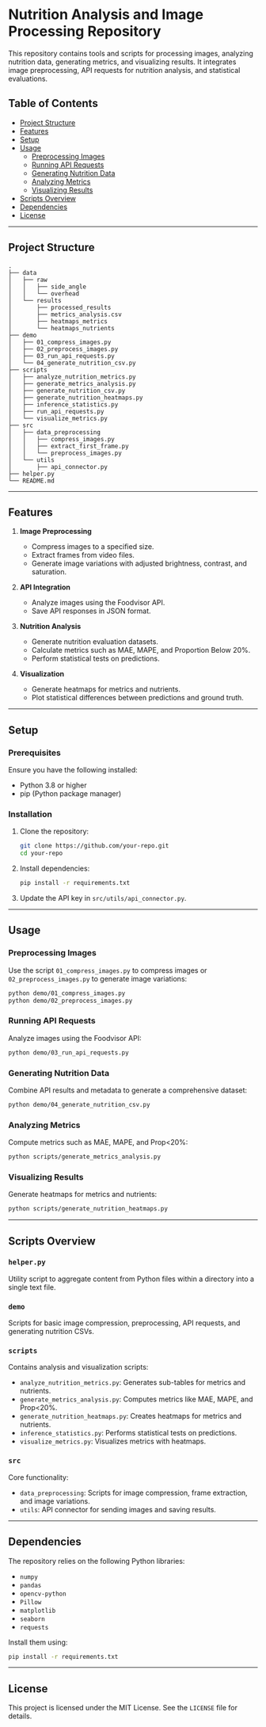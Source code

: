# Nutrition Analysis and Image Processing Repository

This repository contains tools and scripts for processing images, analyzing nutrition data, generating metrics, and visualizing results. It integrates image preprocessing, API requests for nutrition analysis, and statistical evaluations.

## Table of Contents
- [Project Structure](#project-structure)
- [Features](#features)
- [Setup](#setup)
- [Usage](#usage)
  - [Preprocessing Images](#preprocessing-images)
  - [Running API Requests](#running-api-requests)
  - [Generating Nutrition Data](#generating-nutrition-data)
  - [Analyzing Metrics](#analyzing-metrics)
  - [Visualizing Results](#visualizing-results)
- [Scripts Overview](#scripts-overview)
- [Dependencies](#dependencies)
- [License](#license)

---

## Project Structure
```
.
├── data
│   ├── raw
│   │   ├── side_angle
│   │   └── overhead
│   └── results
│       ├── processed_results
│       ├── metrics_analysis.csv
│       ├── heatmaps_metrics
│       └── heatmaps_nutrients
├── demo
│   ├── 01_compress_images.py
│   ├── 02_preprocess_images.py
│   ├── 03_run_api_requests.py
│   └── 04_generate_nutrition_csv.py
├── scripts
│   ├── analyze_nutrition_metrics.py
│   ├── generate_metrics_analysis.py
│   ├── generate_nutrition_csv.py
│   ├── generate_nutrition_heatmaps.py
│   ├── inference_statistics.py
│   ├── run_api_requests.py
│   └── visualize_metrics.py
├── src
│   ├── data_preprocessing
│   │   ├── compress_images.py
│   │   ├── extract_first_frame.py
│   │   └── preprocess_images.py
│   └── utils
│       ├── api_connector.py
├── helper.py
└── README.md
```

---

## Features
1. **Image Preprocessing**
   - Compress images to a specified size.
   - Extract frames from video files.
   - Generate image variations with adjusted brightness, contrast, and saturation.

2. **API Integration**
   - Analyze images using the Foodvisor API.
   - Save API responses in JSON format.

3. **Nutrition Analysis**
   - Generate nutrition evaluation datasets.
   - Calculate metrics such as MAE, MAPE, and Proportion Below 20%.
   - Perform statistical tests on predictions.

4. **Visualization**
   - Generate heatmaps for metrics and nutrients.
   - Plot statistical differences between predictions and ground truth.

---

## Setup

### Prerequisites
Ensure you have the following installed:
- Python 3.8 or higher
- pip (Python package manager)

### Installation
1. Clone the repository:
   ```bash
   git clone https://github.com/your-repo.git
   cd your-repo
   ```
2. Install dependencies:
   ```bash
   pip install -r requirements.txt
   ```

3. Update the API key in `src/utils/api_connector.py`.

---

## Usage

### Preprocessing Images
Use the script `01_compress_images.py` to compress images or `02_preprocess_images.py` to generate image variations:
```bash
python demo/01_compress_images.py
python demo/02_preprocess_images.py
```

### Running API Requests
Analyze images using the Foodvisor API:
```bash
python demo/03_run_api_requests.py
```

### Generating Nutrition Data
Combine API results and metadata to generate a comprehensive dataset:
```bash
python demo/04_generate_nutrition_csv.py
```

### Analyzing Metrics
Compute metrics such as MAE, MAPE, and Prop<20%:
```bash
python scripts/generate_metrics_analysis.py
```

### Visualizing Results
Generate heatmaps for metrics and nutrients:
```bash
python scripts/generate_nutrition_heatmaps.py
```

---

## Scripts Overview

### `helper.py`
Utility script to aggregate content from Python files within a directory into a single text file.

### `demo`
Scripts for basic image compression, preprocessing, API requests, and generating nutrition CSVs.

### `scripts`
Contains analysis and visualization scripts:
- `analyze_nutrition_metrics.py`: Generates sub-tables for metrics and nutrients.
- `generate_metrics_analysis.py`: Computes metrics like MAE, MAPE, and Prop<20%.
- `generate_nutrition_heatmaps.py`: Creates heatmaps for metrics and nutrients.
- `inference_statistics.py`: Performs statistical tests on predictions.
- `visualize_metrics.py`: Visualizes metrics with heatmaps.

### `src`
Core functionality:
- `data_preprocessing`: Scripts for image compression, frame extraction, and image variations.
- `utils`: API connector for sending images and saving results.

---

## Dependencies

The repository relies on the following Python libraries:
- `numpy`
- `pandas`
- `opencv-python`
- `Pillow`
- `matplotlib`
- `seaborn`
- `requests`

Install them using:
```bash
pip install -r requirements.txt
```

---

## License
This project is licensed under the MIT License. See the `LICENSE` file for details.